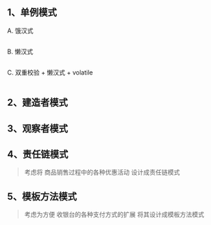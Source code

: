 ## 1、单例模式

A. 饿汉式

```java

```

B. 懒汉式

```java

```

C. 双重校验 + 懒汉式 + volatile

```java

```

## 2、建造者模式



## 3、观察者模式



## 4、责任链模式

> 考虑将 商品销售过程中的各种优惠活动 设计成责任链模式

## 5、模板方法模式

> 考虑为方便 收银台的各种支付方式的扩展 将其设计成模板方法模式

 